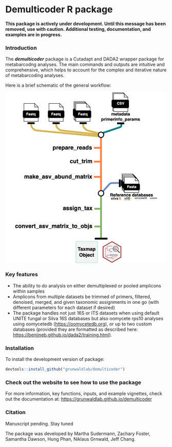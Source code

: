 
# Demulticoder R package

**This package is actively under development. Until this message has
been removed, use with caution. Additional testing, documentation, and
examples are in progress.**

### Introduction

The ***demulticoder*** package is a Cutadapt and DADA2 wrapper package
for metabarcodng analyses. The main commands and outputs are intuitive
and comprehensive, which helps to account for the complex and iterative
nature of metabarcoding analyses.

Here is a brief schematic of the general workflow:

![](docs/images/demulticoder_workflow.png)

### Key features

- The ability to do analysis on either demultiplexed or pooled amplicons
  within samples  
- Amplicons from multiple datasets be trimmed of primers, filtered,
  denoised, merged, and given taxonomic assignments in one go (with
  different parameters for each dataset if desired)  
- The package handles not just 16S or ITS datasets when using default
  UNITE fungal or Silva 16S databases but also oomycete rps10 analyses
  using oomycetedb (<https://oomycetedb.org>), or up to two custom
  databases (provided they are formatted as described here:
  <https://benjjneb.github.io/dada2/training.html>).

### Installation

To install the development version of package:

``` r
devtools::install_github("grunwaldlab/demulticoder")
```

### Check out the website to see how to use the package

For more information, key functions, inputs, and example vignettes,
check out the documentation at:
<https://grunwaldlab.github.io/demulticoder>

### Citation

Manuscript pending. Stay tuned

The package was developed by Martha Sudermann, Zachary Foster, Samantha
Dawson, Hung Phan, Niklaus Grnwald, Jeff Chang.
